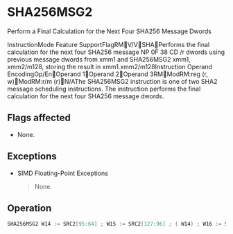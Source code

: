 # SHA256MSG2

Perform a Final Calculation for the Next Four SHA256 Message Dwords

InstructionMode Feature SupportFlagRMV/VSHAPerforms the final calculation for the next four SHA256 message NP 0F 38 CD /r dwords using previous message dwords from xmm1 and SHA256MSG2 xmm1, xmm2/m128, storing the result in xmm1.xmm2/m128Instruction Operand EncodingOp/EnOperand 1Operand 2Operand 3RMModRM:reg (r, w)ModRM:r/m (r)N/AThe SHA256MSG2 instruction is one of two SHA2 message scheduling instructions.
The instruction performs the final calculation for the next four SHA256 message dwords.

## Flags affected

- None.

## Exceptions

- SIMD Floating-Point Exceptions
  > None.

## Operation

```C
SHA256MSG2 W14 := SRC2[95:64] ; W15 := SRC2[127:96] ; ( W14) ; W16 := SRC1[31: 0] + 1W17 := SRC1[63: 32] + ( W15) ; 1W18 := SRC1[95: 64] + ( W16) ; 1W19 := SRC1[127: 96] + ( W17) ; 1DEST[127:96] := W19 ; DEST[95:64] := W18 ; DEST[63:32] := W17 ; DEST[31:0] := W16; Intel C/C++ Compiler Intrinsic EquivalentSHA256MSG2 __m128i _mm_sha256msg2_epu32(__m128i, __m128i);
```
